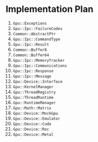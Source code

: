 Implementation Plan
===================

1. `Gpu::Exceptions`
2. `Gpu::Ipc::FailureCodes`
3. `Common::AbstractPtr`
4. `Gpu::Ipc::CommandType`
5. `Gpu::Ipc::Result`
6. `Common::Buffer8`
7. `Common::Buffer64`
8. `Gpu::Ipc::MemoryTracker`
9. `Gpu::Ipc::Communications`
10. `Gpu::Ipc::Response`
11. `Gpu::Ipc::Message`
12. `Gpu::Device::Interface`
13. `Gpu::KernelManager`
14. `Gpu::ThreadRegistry`
15. `Gpu::ThreadRuntime`
16. `Gpu::RuntimeManager`
17. `Gpu::Math::Matrix`
18. `Gpu::Device::MockGpu`
19. `Gpu::Device::Emulator`
20. `Gpu::Device::Cuda`
21. `Gpu::Device::Roc`
22. `Gpu::Device::Metal`

